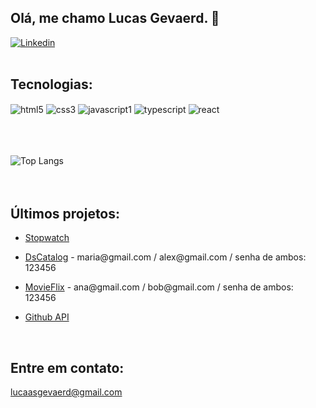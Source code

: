 
## Olá, me chamo Lucas Gevaerd. 👋

[![Linkedin](https://img.shields.io/badge/LinkedIn-0077B5?style=for-the-badge&logo=linkedin&logoColor=white
)](http://www.linkedin.com/in/lucaasgevaerd)
<br/>
<br/>

## Tecnologias:
<div>
    <img align="center" alt="html5" src="https://img.shields.io/badge/HTML-239120?style=for-the-badge&logo=html5&logoColor=white"/>
    <img align="center" alt="css3" src="https://img.shields.io/badge/CSS3-1572B6?style=for-the-badge&logo=css3&logoColor=white"/>
    <img align="center" alt="javascript1" src="https://img.shields.io/badge/JavaScript-F7DF1E?style=for-the-badge&logo=javascript&logoColor=black"/>
    <!-- <img align="center" alt="javascript2" src="https://img.shields.io/badge/JavaScript-323330?style=for-the-badge&logo=javascript&logoColor=F7DF1E"/> -->
    <img align="center" alt="typescript" src="https://img.shields.io/badge/TypeScript-007ACC?style=for-the-badge&logo=typescript&logoColor=white"/>
    <img align="center" alt="react" src="https://img.shields.io/badge/React-20232A?style=for-the-badge&logo=react&logoColor=61DAFB"/>
</div>
</br>
</br>
</br>

![Top Langs](https://github-readme-stats.vercel.app/api/top-langs/?username=lucaasgevaerd&layout=compact&theme=dracula&locale=pt-br)
</br>
</br>
</br>

## Últimos projetos:

- <div>
  <a href='https://stopwatch-lucaasgevaerd.vercel.app'>Stopwatch</a>
</div>

- <div>
    <a href='https://dscatalog-lucaasgevaerd.vercel.app'>DsCatalog</a>
    <span>- maria@gmail.com / alex@gmail.com / senha de ambos: 123456</span>
</div>

- <div>
    <a href='https://movieflix-lucaasgevaerd.vercel.app'>MovieFlix</a>
    <span>- ana@gmail.com / bob@gmail.com / senha de ambos: 123456</span>
</div>

- <div>
  <a href='https://github-api-lucaasgevaerd.vercel.app'>Github API</a>
</div>
</br>

## Entre em contato:

lucaasgevaerd@gmail.com
